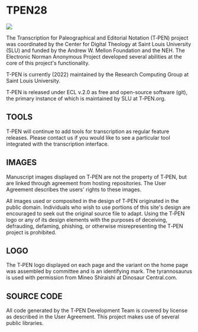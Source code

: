 # TPEN28
![](http://t-pen.org/TPEN/images/tpen_logo_header.jpg)

The Transcription for Paleographical and Editorial Notation (T‑PEN) project was coordinated by the Center for Digital Theology at Saint Louis University (SLU) and funded by the Andrew W. Mellon Foundation and the NEH. The Electronic Norman Anonymous Project developed several abilities at the core of this project's functionality.

T-PEN is currently (2022) maintained by the Research Computing Group at Saint Louis University.

T‑PEN is released under ECL v.2.0 as free and open-source software (git), the primary instance of which is maintained by SLU at T‑PEN.org.

## TOOLS
T‑PEN will continue to add tools for transcription as regular feature releases. Please contact us if you would like to see a particular tool integrated with the transcription interface.

## IMAGES
Manuscript images displayed on T‑PEN are not the property of T‑PEN, but are linked through agreement from hosting repositories. The User Agreement describes the users' rights to these images.

All images used or composited in the design of T‑PEN originated in the public domain. Individuals who wish to use portions of this site's design are encouraged to seek out the original source file to adapt. Using the T‑PEN logo or any of its design elements with the purposes of deceiving, defrauding, defaming, phishing, or otherwise misrepresenting the T‑PEN project is prohibited.

## LOGO
The T‑PEN logo displayed on each page and the variant on the home page was assembled by committee and is an identifying mark. The tyrannosaurus is used with permission from Mineo Shiraishi at Dinosaur Central.com.

## SOURCE CODE
All code generated by the T‑PEN Development Team is covered by license as described in the User Agreement. This project makes use of several public libraries.
